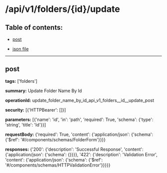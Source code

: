 # /api/v1/folders/{id}/update

## Table of contents:
- [post](#post)

- [json file](./_api_v1_folders_{id}_update.json)

---
<a name="post"></a>
## post

**tags:** ['folders']

**summary:** Update Folder Name By Id

**operationId:** update_folder_name_by_id_api_v1_folders__id__update_post

**security:** [{'HTTPBearer': []}]

**parameters:** [{'name': 'id', 'in': 'path', 'required': True, 'schema': {'type': 'string', 'title': 'Id'}}]

**requestBody:** {'required': True, 'content': {'application/json': {'schema': {'$ref': '#/components/schemas/FolderForm'}}}}

**responses:** {'200': {'description': 'Successful Response', 'content': {'application/json': {'schema': {}}}}, '422': {'description': 'Validation Error', 'content': {'application/json': {'schema': {'$ref': '#/components/schemas/HTTPValidationError'}}}}}


